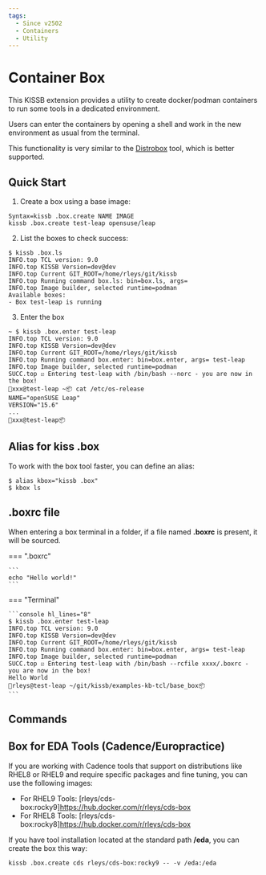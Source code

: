 ```yaml
---
tags:
  - Since v2502
  - Containers
  - Utility
---
```



# Container Box

This KISSB extension provides a utility to create docker/podman containers to run some tools in a dedicated environment.

Users can enter the containers by opening a shell and work in the new environment as usual from the terminal.

This functionality is very similar to the [Distrobox](https://distrobox.it) tool, which is better supported.


## Quick Start

1. Create a box using a base image:

```console
Syntax=kissb .box.create NAME IMAGE
kissb .box.create test-leap opensuse/leap
```

2. List the boxes to check success:


```console
$ kissb .box.ls
INFO.top TCL version: 9.0
INFO.top KISSB Version=dev@dev
INFO.top Current GIT_ROOT=/home/rleys/git/kissb
INFO.top Running command box.ls: bin=box.ls, args=
INFO.top Image builder, selected runtime=podman
Available boxes:
- Box test-leap is running
```

3. Enter the box


```console
~ $ kissb .box.enter test-leap
INFO.top TCL version: 9.0
INFO.top KISSB Version=dev@dev
INFO.top Current GIT_ROOT=/home/rleys/git/kissb
INFO.top Running command box.enter: bin=box.enter, args= test-leap
INFO.top Image builder, selected runtime=podman
SUCC.top ☑ Entering test-leap with /bin/bash --norc - you are now in the box!
🐳xxx@test-leap ~📦 cat /etc/os-release
NAME="openSUSE Leap"
VERSION="15.6"
...
🐳xxx@test-leap📦
```

## Alias for kiss .box

To work with the box tool faster, you can define an alias:

```console
$ alias kbox="kissb .box"
$ kbox ls
```


## .boxrc file

When entering a box terminal in a folder, if a file named **.boxrc** is present, it will be sourced.


=== ".boxrc"

    ```
    echo "Hello world!"
    ```

=== "Terminal"


    ```console hl_lines="8"
    $ kissb .box.enter test-leap
    INFO.top TCL version: 9.0
    INFO.top KISSB Version=dev@dev
    INFO.top Current GIT_ROOT=/home/rleys/git/kissb
    INFO.top Running command box.enter: bin=box.enter, args= test-leap
    INFO.top Image builder, selected runtime=podman
    SUCC.top ☑ Entering test-leap with /bin/bash --rcfile xxxx/.boxrc - you are now in the box!
    Hello World
    🐳rleys@test-leap ~/git/kissb/examples-kb-tcl/base_box📦
    ```


<div class="grid" markdown>




</div>

## Commands


## Box for EDA Tools (Cadence/Europractice)

If you are working with Cadence tools that support on distributions like RHEL8 or RHEL9 and require specific packages and fine tuning, you can use the following images:

* For RHEL9 Tools: [rleys/cds-box:rocky9]<https://hub.docker.com/r/rleys/cds-box>
* For RHEL8 Tools: [rleys/cds-box:rocky8]<https://hub.docker.com/r/rleys/cds-box>

If you have tool installation located at the standard path **/eda**, you can create the box this way:

```console
kissb .box.create cds rleys/cds-box:rocky9 -- -v /eda:/eda
```
